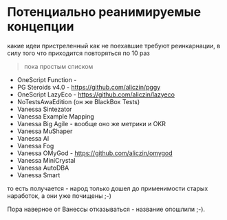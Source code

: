 # Потенциально реанимируемые концепции

какие идеи пристреленный как не поехавшие требуют реинкарнации, в силу того что приходится повторяться по 10 раз

> пока простым списком

* OneScript Function - 
* PG Steroids v4.0 - https://github.com/aliczin/pggy
* OneScript LazyEco - https://github.com/aliczin/lazyeco
* NoTestsAwaEdition (он же BlackBox Tests)
* Vanessa Sintezator
* Vanessa Example Mapping
* Vanessa Big Agile - вообще оно же метрики и OKR
* Vanessa MuShaper
* Vanessa AI
* Vanessa Fog
* Vanessa OMyGod - https://github.com/aliczin/omygod
* Vanessa MiniCrystal
* Vanessa AutoDBA
* Vanessa Smart

то есть получается - народ только дошел до применимости старых наработок, а они уже почищены ;-)

Пора наверное от Ванессы отказываться - название опошлили ;-).
